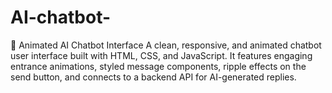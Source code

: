 # AI-chatbot-
🤖 Animated AI Chatbot Interface A clean, responsive, and animated chatbot user interface built with HTML, CSS, and JavaScript. It features engaging entrance animations, styled message components, ripple effects on the send button, and connects to a backend API for AI-generated replies.
